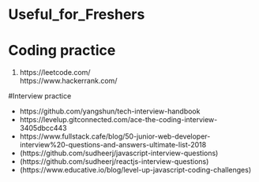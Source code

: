 # Useful_for_Freshers


# Coding practice 
<ol>
  <li> https://leetcode.com/ </li>
https://www.hackerrank.com/

</ol>

#Interview practice
<ul>
<li> <link> https://github.com/yangshun/tech-interview-handbook </link> </li>
<li> <link> https://levelup.gitconnected.com/ace-the-coding-interview-3405dbcc443 </link> </li>
<li> <link> https://www.fullstack.cafe/blog/50-junior-web-developer-interview%20-questions-and-answers-ultimate-list-2018 </link></li>
<li> <link> (https://github.com/sudheerj/javascript-interview-questions) </link></li>
<li> <link> (https://github.com/sudheerj/reactjs-interview-questions) </link></li>
<li> <link> (https://www.educative.io/blog/level-up-javascript-coding-challenges) </link></li>
</ul>



